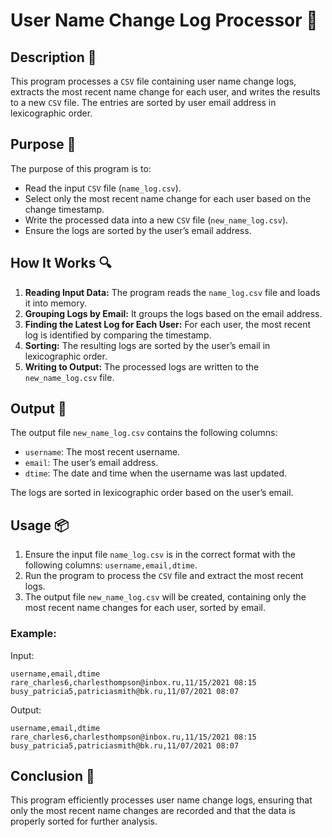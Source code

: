 # User Name Change Log Processor 📝

## Description 🎯

This program processes a `CSV` file containing user name change logs, extracts the most recent name change for each user, and writes the results to a new `CSV` file.
The entries are sorted by user email address in lexicographic order.

## Purpose 🎯

The purpose of this program is to:

-   Read the input `CSV` file (`name_log.csv`).
-   Select only the most recent name change for each user based on the change timestamp.
-   Write the processed data into a new `CSV` file (`new_name_log.csv`).
-   Ensure the logs are sorted by the user’s email address.

## How It Works 🔍

1. **Reading Input Data:** The program reads the `name_log.csv` file and loads it into memory.
2. **Grouping Logs by Email:** It groups the logs based on the email address.
3. **Finding the Latest Log for Each User:** For each user, the most recent log is identified by comparing the timestamp.
4. **Sorting:** The resulting logs are sorted by the user’s email in lexicographic order.
5. **Writing to Output:** The processed logs are written to the `new_name_log.csv` file.

## Output 📜

The output file `new_name_log.csv` contains the following columns:

-   `username`: The most recent username.
-   `email`: The user’s email address.
-   `dtime`: The date and time when the username was last updated.

The logs are sorted in lexicographic order based on the user’s email.

## Usage 📦

1. Ensure the input file `name_log.csv` is in the correct format with the following columns: `username,email,dtime`.
2. Run the program to process the `CSV` file and extract the most recent logs.
3. The output file `new_name_log.csv` will be created, containing only the most recent name changes for each user, sorted by email.

### Example:

Input:

```
username,email,dtime
rare_charles6,charlesthompson@inbox.ru,11/15/2021 08:15
busy_patricia5,patriciasmith@bk.ru,11/07/2021 08:07
```

Output:

```
username,email,dtime
rare_charles6,charlesthompson@inbox.ru,11/15/2021 08:15
busy_patricia5,patriciasmith@bk.ru,11/07/2021 08:07
```

## Conclusion 🚀

This program efficiently processes user name change logs, ensuring that only the most recent name changes are recorded and that the data is properly sorted for further analysis.
